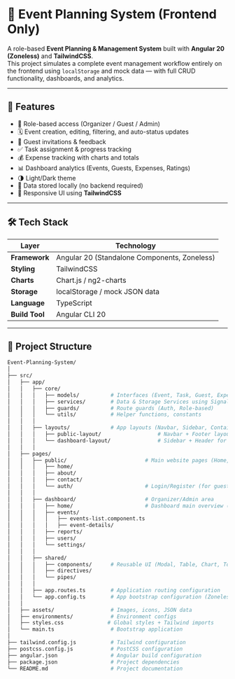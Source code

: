# 🎯 Event Planning System (Frontend Only)

A role-based **Event Planning & Management System** built with **Angular 20 (Zoneless)** and **TailwindCSS**.  
This project simulates a complete event management workflow entirely on the frontend using `localStorage` and mock data — with full CRUD functionality, dashboards, and analytics.

---

## 🚀 Features

- 🔐 Role-based access (Organizer / Guest / Admin)
- 🗓️ Event creation, editing, filtering, and auto-status updates
- 👥 Guest invitations & feedback
- ✅ Task assignment & progress tracking
- 💰 Expense tracking with charts and totals
- 📊 Dashboard analytics (Events, Guests, Expenses, Ratings)
- 🌗 Light/Dark theme
- 💾 Data stored locally (no backend required)
- 🧱 Responsive UI using **TailwindCSS**

---

## 🛠️ Tech Stack

| Layer | Technology |
|-------|-------------|
| **Framework** | Angular 20 (Standalone Components, Zoneless) |
| **Styling** | TailwindCSS |
| **Charts** | Chart.js / ng2-charts |
| **Storage** | localStorage / mock JSON data |
| **Language** | TypeScript |
| **Build Tool** | Angular CLI 20 |

---

## 📁 Project Structure

```bash
Event-Planning-System/
│
├── src/
│   ├── app/
│   │   ├── core/
│   │   │   ├── models/          # Interfaces (Event, Task, Guest, Expense, Feedback)
│   │   │   ├── services/        # Data & Storage Services using Signals
│   │   │   ├── guards/          # Route guards (Auth, Role-based)
│   │   │   └── utils/           # Helper functions, constants
│   │   │
│   │   ├── layouts/             # App layouts (Navbar, Sidebar, Container)
│   │   │   ├── public-layout/                  # Navbar + Footer layout for main site
│   │   │   └── dashboard-layout/               # Sidebar + Header for admin/organizer dashboard
│   │   │
│   ├── pages/
│   │   ├── public/                         # Main website pages (Home, About, Contact)
│   │   │   ├── home/
│   │   │   ├── about/
│   │   │   ├── contact/
│   │   │   └── auth/                       # Login/Register (for guests or organizers)
│   │   │
│   │   ├── dashboard/                      # Organizer/Admin area
│   │   │   ├── home/                       # Dashboard main overview (stats, charts)
│   │   │   ├── events/
│   │   │   │   ├── events-list.component.ts
│   │   │   │   ├── event-details/
│   │   │   ├── reports/
│   │   │   ├── users/
│   │   │   └── settings/
│   │   │
│   │   ├── shared/
│   │   │   ├── components/      # Reusable UI (Modal, Table, Chart, Toast, ProgressBar)
│   │   │   ├── directives/
│   │   │   └── pipes/
│   │   │
│   │   ├── app.routes.ts        # Application routing configuration
│   │   └── app.config.ts        # App bootstrap configuration (Zoneless)
│   │
│   ├── assets/                  # Images, icons, JSON data
│   ├── environments/            # Environment configs
│   ├── styles.css              # Global styles + Tailwind imports
│   └── main.ts                  # Bootstrap application
│
├── tailwind.config.js           # Tailwind configuration
├── postcss.config.js            # PostCSS configuration
├── angular.json                 # Angular build configuration
├── package.json                 # Project dependencies
└── README.md                    # Project documentation
